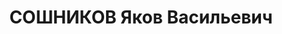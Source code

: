 ---
title: СОШНИКОВ Яков Васильевич
description: "Род. в 1902, Воронежская обл., Инжавинский р-н, д. Тырино, русский,\
  \ обр.: среднее, искл. из ВКП(б). Проживал: Томск. Военнослужащий \n  Арестован\
  \ 25.09.1937. Обв.: к-р шп-див. повстанч.орг-я. Приговор: 11.04.1938 – ВМН. Расстрелян\
  \ 11.04.1938. \n  Реабилитирован 10.11.1956"
---